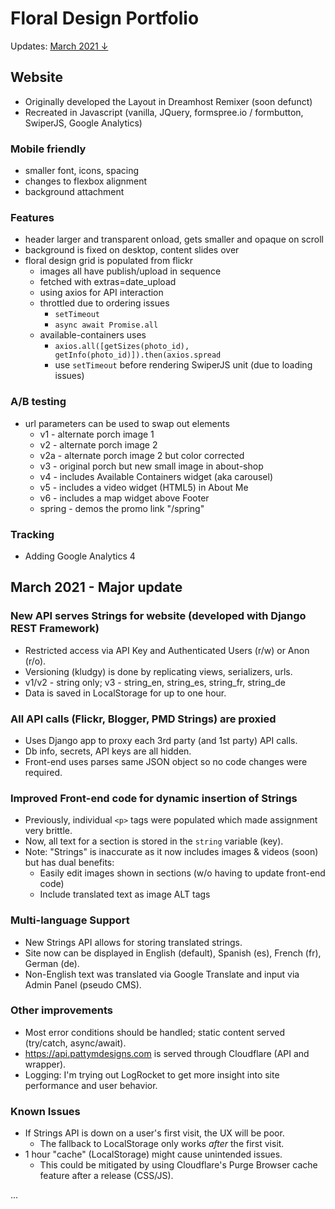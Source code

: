 # Floral Design Portfolio

Updates: [March 2021 ↓](#march-2021---major-update)

## Website
* Originally developed the Layout in Dreamhost Remixer (soon defunct)
* Recreated in Javascript (vanilla, JQuery, formspree.io / formbutton, SwiperJS, Google Analytics)

### Mobile friendly
* smaller font, icons, spacing
* changes to flexbox alignment
* background attachment

### Features
* header larger and transparent onload, gets smaller and opaque on scroll
* background is fixed on desktop, content slides over
* floral design grid is populated from flickr
  * images all have publish/upload in sequence
  * fetched with extras=date_upload
  * using axios for API interaction
  * throttled due to ordering issues
    * `setTimeout`
    * `async await Promise.all`
  * available-containers uses
    * `axios.all([getSizes(photo_id), getInfo(photo_id)]).then(axios.spread`
    * use `setTimeout` before rendering SwiperJS unit (due to loading issues)

### A/B testing
  * url parameters can be used to swap out elements
    * v1 - alternate porch image 1
    * v2 - alternate porch image 2
    * v2a - alternate porch image 2 but color corrected
    * v3 - original porch but new small image in about-shop
    * v4 - includes Available Containers widget (aka carousel)
    * v5 - includes a video widget (HTML5) in About Me
    * v6 - includes a map widget above Footer
    * spring - demos the promo link "/spring"

### Tracking
  * Adding Google Analytics 4

## March 2021 - Major update

### New API serves Strings for website (developed with Django REST Framework)
  * Restricted access via API Key and Authenticated Users (r/w) or Anon (r/o).
  * Versioning (kludgy) is done by replicating views, serializers, urls.
  * v1/v2 - string only; v3 - string_en, string_es, string_fr, string_de
  * Data is saved in LocalStorage for up to one hour.

### All API calls (Flickr, Blogger, PMD Strings) are proxied
  * Uses Django app to proxy each 3rd party (and 1st party) API calls.
  * Db info, secrets, API keys are all hidden.
  * Front-end uses parses same JSON object so no code changes were required.

### Improved Front-end code for dynamic insertion of Strings
  * Previously, individual `<p>` tags were populated which made assignment very brittle.
  * Now, all text for a section is stored in the `string` variable (key).
  * Note: "Strings" is inaccurate as it now includes images & videos (soon) but has dual benefits:
    * Easily edit images shown in sections (w/o having to update front-end code)
    * Include translated text as image ALT tags

### Multi-language Support
  * New Strings API allows for storing translated strings.
  * Site now can be displayed in English (default), Spanish (es), French (fr), German (de).
  * Non-English text was translated via Google Translate and input via Admin Panel (pseudo CMS).

### Other improvements
  * Most error conditions should be handled; static content served (try/catch, async/await).
  * https://api.pattymdesigns.com is served through Cloudflare (API and wrapper).
  * Logging: I'm trying out LogRocket to get more insight into site performance and user behavior.

### Known Issues
  * If Strings API is down on a user's first visit, the UX will be poor.
    * The fallback to LocalStorage only works _after_ the first visit.
  * 1 hour "cache" (LocalStorage) might cause unintended issues.
    * This could be mitigated by using Cloudflare's Purge Browser cache feature after a release (CSS/JS).

...
